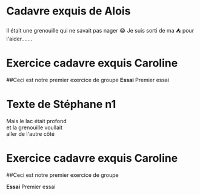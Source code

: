 # Cadavre exquis de Alois
Il était une grenouille qui ne savait pas nager :joy:
Je suis sorti de ma :tent: pour l'aider.......

# Exercice cadavre exquis Caroline
##Ceci est notre premier exercice de groupe
**Essai**
Premier essai 

# Texte de Stéphane n1
Mais le lac était profond  
et la grenouille voullait  
aller de l'autre côté




# Exercice cadavre exquis Caroline  

##Ceci est notre premier exercice de groupe  

**Essai**
Premier essai 